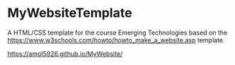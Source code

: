 # MyWebsiteTemplate
A HTML/CSS template for the course Emerging Technologies based on the https://www.w3schools.com/howto/howto_make_a_website.asp template.

https://amol5926.github.io/MyWebsite/
